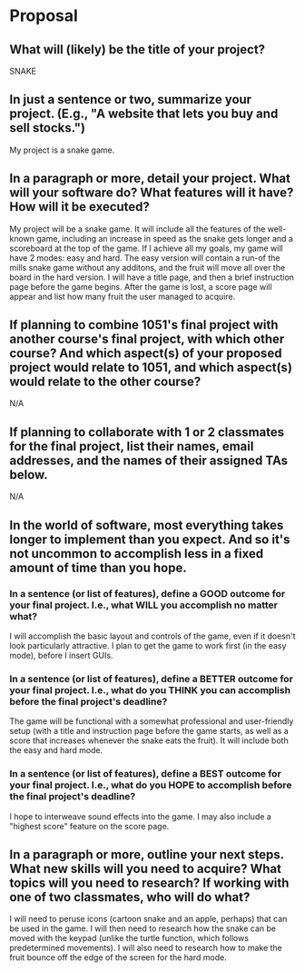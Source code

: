 # Proposal

## What will (likely) be the title of your project?
SNAKE

## In just a sentence or two, summarize your project. (E.g., "A website that lets you buy and sell stocks.")
My project is a snake game. 

## In a paragraph or more, detail your project. What will your software do? What features will it have? How will it be executed?
My project will be a snake game. It will include all the features of the well-known game, including an increase in speed as the snake gets longer and a scoreboard at the top of the game. If I achieve all my goals, my game will have 2 modes: easy and hard. The easy version will contain a run-of the mills snake game without any additons, and the fruit will move all over the board in the hard version. I will have a title page, and then a brief instruction page before the game begins. After the game is lost, a score page will appear and list how many fruit the user managed to acquire. 

## If planning to combine 1051's final project with another course's final project, with which other course? And which aspect(s) of your proposed project would relate to 1051, and which aspect(s) would relate to the other course?
N/A

## If planning to collaborate with 1 or 2 classmates for the final project, list their names, email addresses, and the names of their assigned TAs below.
N/A

## In the world of software, most everything takes longer to implement than you expect. And so it's not uncommon to accomplish less in a fixed amount of time than you hope.

### In a sentence (or list of features), define a GOOD outcome for your final project. I.e., what WILL you accomplish no matter what?
I will accomplish the basic layout and controls of the game, even if it doesn't look particularly attractive. I plan to get the game to work first (in the easy mode), before I insert GUIs. 

### In a sentence (or list of features), define a BETTER outcome for your final project. I.e., what do you THINK you can accomplish before the final project's deadline?
The game will be functional with a somewhat professional and user-friendly setup (with a title and instruction page before the game starts, as well as a score that increases whenever the snake eats the fruit). It will include both the easy and hard mode.

### In a sentence (or list of features), define a BEST outcome for your final project. I.e., what do you HOPE to accomplish before the final project's deadline?
I hope to interweave sound effects into the game. I may also include a "highest score" feature on the score page.  

## In a paragraph or more, outline your next steps. What new skills will you need to acquire? What topics will you need to research? If working with one of two classmates, who will do what?
I will need to peruse icons (cartoon snake and an apple, perhaps) that can be used in the game. I will then need to research how the snake can be moved with the keypad (unlike the turtle function, which follows predetermined movements). I will also need to research how to make the fruit bounce off the edge of the screen for the hard mode. 

